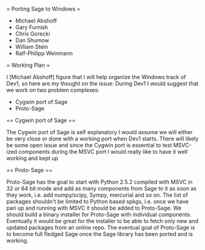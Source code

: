= Porting Sage to Windows =

 * Michael Abshoff
 * Gary Furnish
 * Chris Gorecki
 * Dan Shumow
 * William Stein
 * Ralf-Philipp Weinmann

= Working Plan =

I [Michael Abshoff] figure that I will help organize the Windows track of Dev1, so here are my thought on the issue: During Dev1 I would suggest that we work on two problem complexes:

 * Cygwin port of Sage
 * Proto-Sage

== Cygwin port of Sage ==

The Cygwin port of Sage is self explanatory I would assume we will either be very close or done with a working port when Dev1 starts. There will likely be some open issue and since the Cygwin port is essential to test MSVC-ized components during the MSVC port I would really like to have it well working and kept up

== Proto-Sage ==

Proto-Sage has the goal to start with Python 2.5.2 compiled with MSVC in 32 or 64 bit mode and add as many components from Sage to it as soon as they work, i.e. add numpy/scipy, Sympy, mercurial and so on. The list of packages shouldn't be limited to Python based spkgs, i.e. once we have pari up and running with MSVC it should be added to Proto-Sage. We should build a binary installer for Proto-Sage with individual components. Eventually it would be great for the installer to be able to fetch only new and updated packages from an online repo. The eventual goal of Proto-Sage is to become full fledged Sage once the Sage library has been ported and is working.
